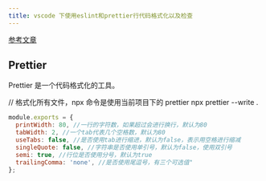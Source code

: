 ```yaml
---
title: vscode 下使用eslint和prettier行代码格式化以及检查
---
```


[参考文章](https://blog.csdn.net/qq_15601471/article/details/99985647)

## Prettier

Prettier 是一个代码格式化的工具。

// 格式化所有文件，npx 命令是使用当前项目下的 prettier
npx prettier --write .

```js
module.exports = {
  printWidth: 80, //一行的字符数，如果超过会进行换行，默认为80
  tabWidth: 2, //一个tab代表几个空格数，默认为80
  useTabs: false, //是否使用tab进行缩进，默认为false，表示用空格进行缩减
  singleQuote: false, //字符串是否使用单引号，默认为false，使用双引号
  semi: true, //行位是否使用分号，默认为true
  trailingComma: 'none', //是否使用尾逗号，有三个可选值"
};
```
